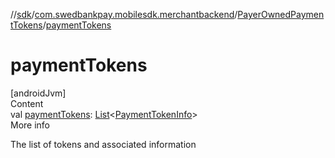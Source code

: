 //[sdk](../../../index.md)/[com.swedbankpay.mobilesdk.merchantbackend](../index.md)/[PayerOwnedPaymentTokens](index.md)/[paymentTokens](payment-tokens.md)



# paymentTokens  
[androidJvm]  
Content  
val [paymentTokens](payment-tokens.md): [List](https://kotlinlang.org/api/latest/jvm/stdlib/kotlin.collections/-list/index.html)<[PaymentTokenInfo](../-payment-token-info/index.md)>  
More info  


The list of tokens and associated information

  



